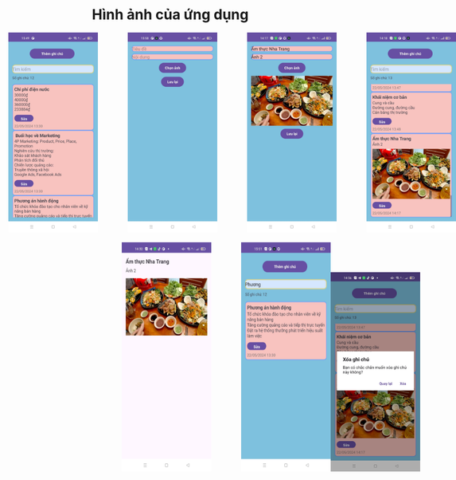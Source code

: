 # Hình ảnh của ứng dụng

<div style="display: flex; justify-content: center">
   <img src="image.png" alt="alt text" width="180" style="margin-left: 60px;"/>
   <img src="image-5.png" alt="alt text" width="180" style="margin-left: 60px;"/>
   <img src="image-6.png" alt="alt text" width="180" style="margin-left: 60px;"/>
   <img src="image-2.png" alt="alt text" width="180" style="margin-left: 60px;"/>
</div>
<div style="display: flex; justify-content: space-around; margin-top: 20px;">
   <img src="image-1.png" alt="alt text" width="180" style="margin-left: 60px;"/>
   <img src="image-4.png" alt="alt text" width="180" style="margin-left: 60px;"/>
   <img src="image-7.png" alt="alt text" width="180" style="margin-top: 60px;"/>
</div>

